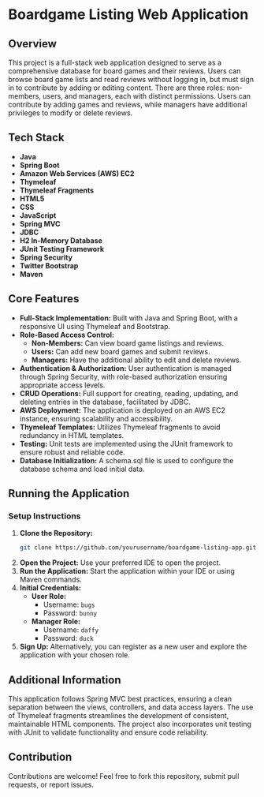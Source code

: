 # Boardgame Listing Web Application

## Overview

This project is a full-stack web application designed to serve as a comprehensive database for board games and their reviews. Users can browse board game lists and read reviews without logging in, but must sign in to contribute by adding or editing content. There are three roles: non-members, users, and managers, each with distinct permissions. Users can contribute by adding games and reviews, while managers have additional privileges to modify or delete reviews.

## Tech Stack

- **Java**
- **Spring Boot**
- **Amazon Web Services (AWS) EC2**
- **Thymeleaf**
- **Thymeleaf Fragments**
- **HTML5**
- **CSS**
- **JavaScript**
- **Spring MVC**
- **JDBC**
- **H2 In-Memory Database**
- **JUnit Testing Framework**
- **Spring Security**
- **Twitter Bootstrap**
- **Maven**

## Core Features

- **Full-Stack Implementation:** Built with Java and Spring Boot, with a responsive UI using Thymeleaf and Bootstrap.
- **Role-Based Access Control:**
  - **Non-Members:** Can view board game listings and reviews.
  - **Users:** Can add new board games and submit reviews.
  - **Managers:** Have the additional ability to edit and delete reviews.
- **Authentication & Authorization:** User authentication is managed through Spring Security, with role-based authorization ensuring appropriate access levels.
- **CRUD Operations:** Full support for creating, reading, updating, and deleting entries in the database, facilitated by JDBC.
- **AWS Deployment:** The application is deployed on an AWS EC2 instance, ensuring scalability and accessibility.
- **Thymeleaf Templates:** Utilizes Thymeleaf fragments to avoid redundancy in HTML templates.
- **Testing:** Unit tests are implemented using the JUnit framework to ensure robust and reliable code.
- **Database Initialization:** A schema.sql file is used to configure the database schema and load initial data.

## Running the Application

### Setup Instructions

1. **Clone the Repository:**
   ```bash
   git clone https://github.com/yourusername/boardgame-listing-app.git
   ```
2. **Open the Project:** Use your preferred IDE to open the project.
3. **Run the Application:** Start the application within your IDE or using Maven commands.
4. **Initial Credentials:**
   - **User Role:**
     - Username: `bugs`
     - Password: `bunny`
   - **Manager Role:**
     - Username: `daffy`
     - Password: `duck`
5. **Sign Up:** Alternatively, you can register as a new user and explore the application with your chosen role.

## Additional Information

This application follows Spring MVC best practices, ensuring a clean separation between the views, controllers, and data access layers. The use of Thymeleaf fragments streamlines the development of consistent, maintainable HTML components. The project also incorporates unit testing with JUnit to validate functionality and ensure code reliability.

## Contribution

Contributions are welcome! Feel free to fork this repository, submit pull requests, or report issues.
